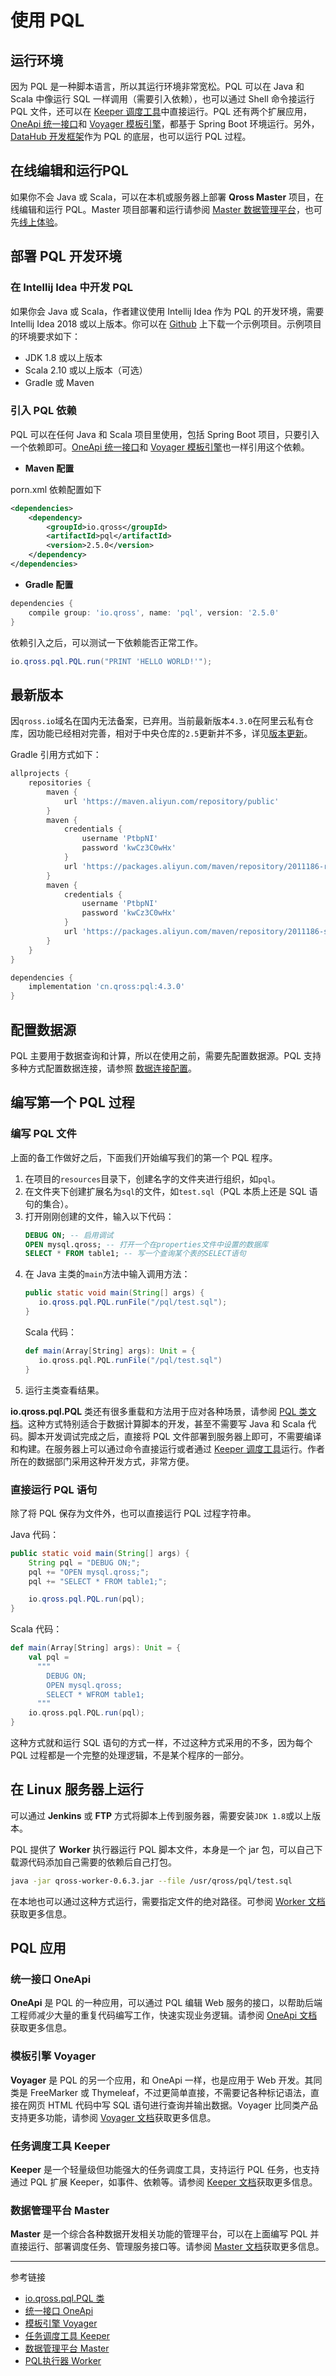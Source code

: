 # 使用 PQL

## 运行环境

因为 PQL 是一种脚本语言，所以其运行环境非常宽松。PQL 可以在 Java 和 Scala 中像运行 SQL 一样调用（需要引入依赖），也可以通过 Shell 命令接运行 PQL 文件，还可以在 [Keeper 调度工具](/keeper/overview.md)中直接运行。PQL 还有两个扩展应用，[OneApi 统一接口](/oneapi/overview.md)和 [Voyager 模板引擎](/voyager/overview.md)，都基于 Spring Boot 环境运行。另外，[DataHub 开发框架](/datahub/overview.md)作为 PQL 的底层，也可以运行 PQL 过程。

## 在线编辑和运行PQL

如果你不会 Java 或 Scala，可以在本机或服务器上部署 **Qross Master** 项目，在线编辑和运行 PQL。Master 项目部署和运行请参阅 [Master 数据管理平台](/master/overview.md)，也可先[线上体验](http://m.qross.cn)。

## 部署 PQL 开发环境

### 在 Intellij Idea 中开发 PQL

如果你会 Java 或 Scala，作者建议使用 Intellij Idea 作为 PQL 的开发环境，需要 Intellij Idea 2018 或以上版本。你可以在 [Github](https://github.com/qross-io/PQLExample) 上下载一个示例项目。示例项目的环境要求如下：

* JDK 1.8 或以上版本
* Scala 2.10 或以上版本（可选）
* Gradle 或 Maven 

### 引入 PQL 依赖

PQL 可以在任何 Java 和 Scala 项目里使用，包括 Spring Boot 项目，只要引入一个依赖即可。[OneApi 统一接口](/oneapi/overview.md)和 [Voyager 模板引擎](/voyager/overview.md)也一样引用这个依赖。

* **Maven 配置**

porn.xml 依赖配置如下

```xml
<dependencies>
    <dependency>
        <groupId>io.qross</groupId>
        <artifactId>pql</artifactId>
        <version>2.5.0</version>
    </dependency> 
</dependencies>
```

* **Gradle 配置**

```groovy
dependencies {
    compile group: 'io.qross', name: 'pql', version: '2.5.0'
}
```

依赖引入之后，可以测试一下依赖能否正常工作。

```java
io.qross.pql.PQL.run("PRINT 'HELLO WORLD!'");
```

## 最新版本

因`qross.io`域名在国内无法备案，已弃用。当前最新版本`4.3.0`在阿里云私有仓库，因功能已经相对完善，相对于中央仓库的`2.5`更新并不多，详见[版本更新](/pql/version.md)。

Gradle 引用方式如下：

```groovy
allprojects {
    repositories {
        maven {
            url 'https://maven.aliyun.com/repository/public'
        }
        maven {
            credentials {
                username 'PtbpNI'
                password 'kwCz3C0wHx'
            }
            url 'https://packages.aliyun.com/maven/repository/2011186-release-Aa5YmC/'
        }
        maven {
            credentials {
                username 'PtbpNI'
                password 'kwCz3C0wHx'
            }
            url 'https://packages.aliyun.com/maven/repository/2011186-snapshot-FSoDsK/'
        }
    }
}

dependencies {
    implementation 'cn.qross:pql:4.3.0'
}
```

## 配置数据源

PQL 主要用于数据查询和计算，所以在使用之前，需要先配置数据源。PQL 支持多种方式配置数据连接，请参照 [数据连接配置](/pql/properties.md)。

## 编写第一个 PQL 过程

### 编写 PQL 文件

上面的备工作做好之后，下面我们开始编写我们的第一个 PQL 程序。

1. 在项目的`resources`目录下，创建名字的文件夹进行组织，如`pql`。
2. 在文件夹下创建扩展名为`sql`的文件，如`test.sql`（PQL 本质上还是 SQL 语句的集合）。
3. 打开刚刚创建的文件，输入以下代码：
   ```sql
   DEBUG ON; -- 启用调试
   OPEN mysql.qross; -- 打开一个在properties文件中设置的数据库
   SELECT * FROM table1; -- 写一个查询某个表的SELECT语句
   ```
4. 在 Java 主类的`main`方法中输入调用方法：
   ```java
   public static void main(String[] args) {
      io.qross.pql.PQL.runFile("/pql/test.sql");
   }   
   ```
   Scala 代码：
   ```scala
   def main(Array[String] args): Unit = {
      io.qross.pql.PQL.runFile("/pql/test.sql")
   }
   ```
5. 运行主类查看结果。 

**io.qross.pql.PQL** 类还有很多重载和方法用于应对各种场景，请参阅 [PQL 类文档](/pql/class.md)。这种方式特别适合于数据计算脚本的开发，甚至不需要写 Java 和 Scala 代码。脚本开发调试完成之后，直接将 PQL 文件部署到服务器上即可，不需要编译和构建。在服务器上可以通过命令直接运行或者通过 [Keeper 调度工具](/keeper/overview.md)运行。作者所在的数据部门采用这种开发方式，非常方便。


### 直接运行 PQL 语句

除了将 PQL 保存为文件外，也可以直接运行 PQL 过程字符串。

Java 代码：

```java
public static void main(String[] args) {
    String pql = "DEBUG ON;";
    pql += "OPEN mysql.qross;";
    pql += "SELECT * FROM table1;";

    io.qross.pql.PQL.run(pql);
}
```

Scala 代码：

```scala
def main(Array[String] args): Unit = {
    val pql = 
      """
        DEBUG ON;
        OPEN mysql.qross;
        SELECT * WFROM table1;
      """
    io.qross.pql.PQL.run(pql);
}
```

这种方式就和运行 SQL 语句的方式一样，不过这种方式采用的不多，因为每个 PQL 过程都是一个完整的处理逻辑，不是某个程序的一部分。

## 在 Linux 服务器上运行

可以通过 **Jenkins** 或 **FTP** 方式将脚本上传到服务器，需要安装`JDK 1.8`或以上版本。

PQL 提供了 **Worker** 执行器运行 PQL 脚本文件，本身是一个 jar 包，可以自己下载源代码添加自己需要的依赖后自己打包。

```sh
java -jar qross-worker-0.6.3.jar --file /usr/qross/pql/test.sql
```

在本地也可以通过这种方式运行，需要指定文件的绝对路径。可参阅 [Worker 文档](/pql/worker.md)获取更多信息。

## PQL 应用

### 统一接口 OneApi

**OneApi** 是 PQL 的一种应用，可以通过 PQL 编辑 Web 服务的接口，以帮助后端工程师减少大量的重复代码编写工作，快速实现业务逻辑。请参阅 [OneApi 文档](/oneapi/overview.md)获取更多信息。

### 模板引擎 Voyager

**Voyager** 是 PQL 的另一个应用，和 OneApi 一样，也是应用于 Web 开发。其同类是 FreeMarker 或 Thymeleaf，不过更简单直接，不需要记各种标记语法，直接在网页 HTML 代码中写 SQL 语句进行查询并输出数据。Voyager 比同类产品支持更多功能，请参阅 [Voyager 文档](/master/overview.md)获取更多信息。

### 任务调度工具 Keeper

**Keeper** 是一个轻量级但功能强大的任务调度工具，支持运行 PQL 任务，也支持通过 PQL 扩展 Keeper，如事件、依赖等。请参阅 [Keeper 文档](/keeper/overview.md)获取更多信息。

### 数据管理平台 Master

**Master** 是一个综合各种数据开发相关功能的管理平台，可以在上面编写 PQL 并直接运行、部署调度任务、管理服务接口等。请参阅 [Master 文档](/master/overview.md)获取更多信息。

---
参考链接

* [io.qross.pql.PQL 类](/pql/class.md)
* [统一接口 OneApi](/oneapi/overview.md)
* [模板引擎 Voyager](/voyager/overview.md)
* [任务调度工具 Keeper](/keeper/overview.md)
* [数据管理平台 Master](/master/overview.md)
* [PQL执行器 Worker](/worker/overview.md)